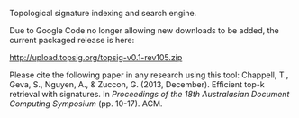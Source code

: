 Topological signature indexing and search engine.

Due to Google Code no longer allowing new downloads to be added, the current packaged release is here:

http://upload.topsig.org/topsig-v0.1-rev105.zip

Please cite the following paper in any research using this tool:
Chappell, T., Geva, S., Nguyen, A., & Zuccon, G. (2013, December). Efficient top-k retrieval with signatures. In _Proceedings of the 18th Australasian Document Computing Symposium_ (pp. 10-17). ACM.